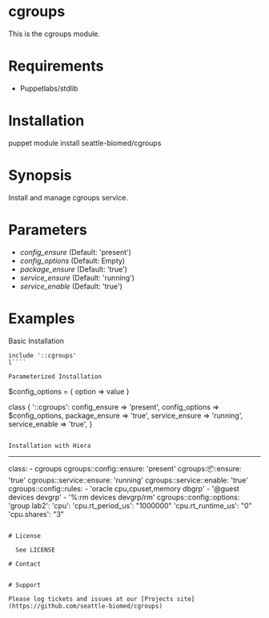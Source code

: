 # cgroups

This is the cgroups module.

# Requirements

* Puppetlabs/stdlib

# Installation

  puppet module install seattle-biomed/cgroups

# Synopsis

  Install and manage cgroups service.

# Parameters

- *config_ensure* (Default: 'present')
- *config_options* (Default: Empty)
- *package_ensure* (Default: 'true')
- *service_ensure* (Default: 'running')
- *service_enable* (Default: 'true')

# Examples

Basic Installation

````
include '::cgroups'
l````

Parameterized Installation
````
  $config_options = {
    option => value
  }

  class { '::cgroups':
    config_ensure  => 'present',
    config_options => $config_options,
    package_ensure => 'true',
    service_ensure => 'running',
    service_enable => 'true',
  }
````

Installation with Hiera
````
  ---
  class:  - cgroups
  cgroups::config::ensure:  'present'
  cgroups::package::ensure:  'true'
  cgroups::service::ensure:  'running'
  cgroups::service::enable:  'true'
  cgroups::config::rules:
    - 'oracle    cpu,cpuset,memory    dbgrp'
    - '@guest    devices              devgrp'
    - '%:rm      devices              devgrp/rm'
  cgroups::config::options:
    'group lab2':
        'cpu':
            'cpu.rt_period_us':  "1000000"
            'cpu.rt_runtime_us': "0"
            'cpu.shares':        "3"
````

# License

  See LICENSE

# Contact


# Support

Please log tickets and issues at our [Projects site](https://github.com/seattle-biomed/cgroups)
